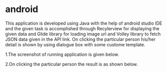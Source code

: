 # android
This application is developed using Java with the help of android studio IDE and 
the given task is accomplished through Recylerview for displaying the given data and 
Glide library for loading image url and Volley library to fetch JSON data given in the API link.
On clicking the particular person his/her detail is shown by using dialogue box with some custome template.




1.The screenshot of running application is given below.










2.On clicking the particular person the result is as shown below.

